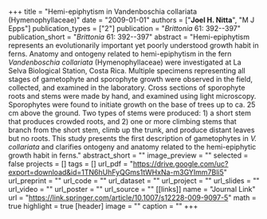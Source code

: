 +++
title = "Hemi-epiphytism in Vandenboschia collariata (Hymenophyllaceae)"
date = "2009-01-01"
authors = ["**Joel H. Nitta**", "M J Epps"]
publication_types = ["2"]
publication = "_Brittonia_ 61: 392--397"
publication_short = "_Brittonia_ 61: 392--397"
abstract = "Hemi-epiphytism represents an evolutionarily important yet poorly understood growth habit in ferns. Anatomy and ontogeny related to hemi-epiphytism in the fern *Vandenboschia collariata* (Hymenophyllaceae) were investigated at La Selva Biological Station, Costa Rica. Multiple specimens representing all stages of gametophyte and sporophyte growth were observed in the field, collected, and examined in the laboratory. Cross sections of sporophyte roots and stems were made by hand, and examined using light microscopy. Sporophytes were found to initiate growth on the base of trees up to ca. 25 cm above the ground. Two types of stems were produced: 1) a short stem that produces crowded roots, and 2) one or more climbing stems that branch from the short stem, climb up the trunk, and produce distant leaves but no roots. This study presents the first description of gametophytes in *V. collariata* and clarifies ontogeny and anatomy related to the hemi-epiphytic growth habit in ferns."
abstract_short = ""
image_preview = ""
selected = false
projects = []
tags = []
url_pdf = "https://drive.google.com/uc?export=download&id=1TN6hUhFyQGms1tWHxNa-m3GYImm7Bli5"
url_preprint = ""
url_code = ""
url_dataset = ""
url_project = ""
url_slides = ""
url_video = ""
url_poster = ""
url_source = ""
[[links]]
  name = "Journal Link"
  url = "https://link.springer.com/article/10.1007/s12228-009-9097-5"
math = true
highlight = true
[header]
image = ""
caption = ""
+++
